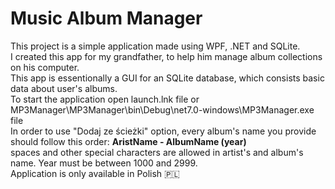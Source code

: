 # Music Album Manager
This project is a simple application made using WPF, .NET and SQLite. \
I created this app for my grandfather, to help him manage album collections on his computer. \
This app is essentionally a GUI for an SQLite database, which consists basic data about user's albums. \
To start the application open launch.lnk file or MP3Manager\MP3Manager\bin\Debug\net7.0-windows\MP3Manager.exe file \
In order to use "Dodaj ze ścieżki" option, every album's name you provide should follow this order:
**AristName - AlbumName (year)** \
spaces and other special characters are allowed in artist's and album's name. Year must be between 1000 and 2999. \
Application is only available in Polish 🇵🇱
